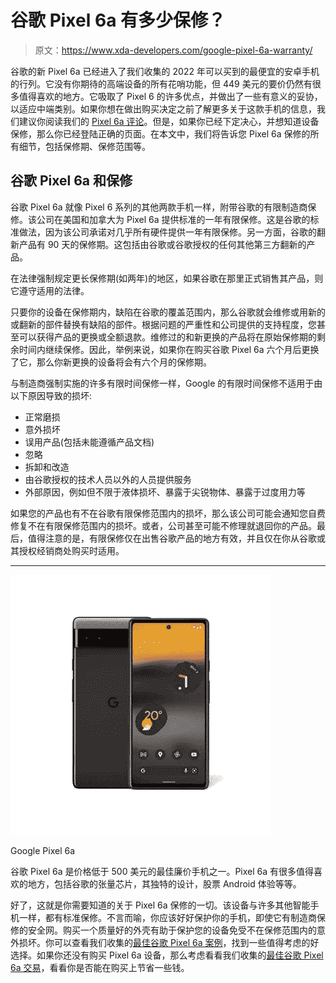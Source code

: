 # 谷歌 Pixel 6a 有多少保修？

> 原文：<https://www.xda-developers.com/google-pixel-6a-warranty/>

谷歌的新 Pixel 6a 已经进入了我们收集的 2022 年可以买到的最便宜的安卓手机的行列。它没有你期待的高端设备的所有花哨功能，但 449 美元的要价仍然有很多值得喜欢的地方。它吸取了 Pixel 6 的许多优点，并做出了一些有意义的妥协，以适应中端类别。如果你想在做出购买决定之前了解更多关于这款手机的信息，我们建议你阅读我们的 [Pixel 6a 评论](https://www.xda-developers.com/google-pixel-6a-review/)。但是，如果你已经下定决心，并想知道设备保修，那么你已经登陆正确的页面。在本文中，我们将告诉您 Pixel 6a 保修的所有细节，包括保修期、保修范围等。

## 谷歌 Pixel 6a 和保修

谷歌 Pixel 6a 就像 Pixel 6 系列的其他两款手机一样，附带谷歌的有限制造商保修。该公司在美国和加拿大为 Pixel 6a 提供标准的一年有限保修。这是谷歌的标准做法，因为该公司承诺对几乎所有硬件提供一年有限保修。另一方面，谷歌的翻新产品有 90 天的保修期。这包括由谷歌或谷歌授权的任何其他第三方翻新的产品。

在法律强制规定更长保修期(如两年)的地区，如果谷歌在那里正式销售其产品，则它遵守适用的法律。

只要你的设备在保修期内，缺陷在谷歌的覆盖范围内，那么谷歌就会维修或用新的或翻新的部件替换有缺陷的部件。根据问题的严重性和公司提供的支持程度，您甚至可以获得产品的更换或全额退款。维修过的和新更换的产品将在原始保修期的剩余时间内继续保修。因此，举例来说，如果你在购买谷歌 Pixel 6a 六个月后更换了它，那么你新更换的设备将会有六个月的保修期。

与制造商强制实施的许多有限时间保修一样，Google 的有限时间保修不适用于由以下原因导致的损坏:

*   正常磨损
*   意外损坏
*   误用产品(包括未能遵循产品文档)
*   忽略
*   拆卸和改造
*   由谷歌授权的技术人员以外的人员提供服务
*   外部原因，例如但不限于液体损坏、暴露于尖锐物体、暴露于过度用力等

如果您的产品也有不在谷歌有限保修范围内的损坏，那么该公司可能会通知您自费修复不在有限保修范围内的损坏。或者，公司甚至可能不修理就退回你的产品。最后，值得注意的是，有限保修仅在出售谷歌产品的地方有效，并且仅在你从谷歌或其授权经销商处购买时适用。

* * *

 <picture>![The Google Pixel 6a is one of the best mid-range smartphones out there with Google Tensor and a high-end camera.](img/4d8e004b8cd742e86fe93674d881e366.png)</picture> 

Google Pixel 6a

谷歌 Pixel 6a 是价格低于 500 美元的最佳廉价手机之一。Pixel 6a 有很多值得喜欢的地方，包括谷歌的张量芯片，其独特的设计，股票 Android 体验等等。

好了，这就是你需要知道的关于 Pixel 6a 保修的一切。该设备与许多其他智能手机一样，都有标准保修。不言而喻，你应该好好保护你的手机，即使它有制造商保修的安全网。购买一个质量好的外壳有助于保护您的设备免受不在保修范围内的意外损坏。你可以查看我们收集的[最佳谷歌 Pixel 6a 案例](https://www.xda-developers.com/best-google-pixel-6a-cases/)，找到一些值得考虑的好选择。如果你还没有购买 Pixel 6a 设备，那么考虑看看我们收集的[最佳谷歌 Pixel 6a 交易](https://www.xda-developers.com/best-google-pixel-6a-deals/)，看看你是否能在购买上节省一些钱。